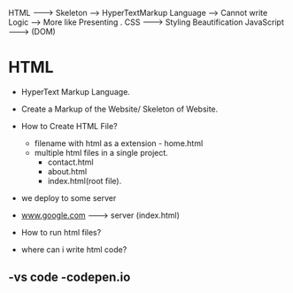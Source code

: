 <!-- 19th August 2023 -->

HTML       ---> Skeleton --> HyperTextMarkup Language --> Cannot write Logic --> More like Presenting .
CSS        ---> Styling Beautification 
JavaScript ---> (DOM)                         

# HTML
- HyperText Markup Language.
- Create a Markup of the Website/ Skeleton of Website.
- How to Create HTML File?
   - filename with html as a extension - home.html
   - multiple html files in  a single project.
      - contact.html
      - about.html
      - index.html(root file).


- we deploy to some server

- www.google.com ---> server (index.html)

- How to run html files? 
- where can i write html code?

 -vs code
 -codepen.io
 -